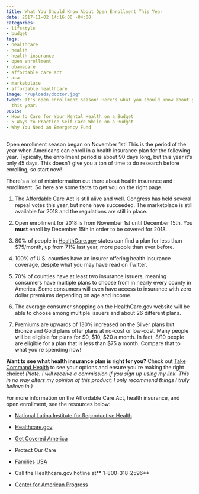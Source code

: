 ```yaml
---
title: What You Should Know About Open Enrollment This Year
date: 2017-11-02 14:16:00 -04:00
categories:
- lifestyle
- budget
tags:
- healthcare
- health
- health insurance
- open enrollment
- obamacare
- affordable care act
- aca
- marketplace
- affordable healthcare
image: "/uploads/doctor.jpg"
tweet: It's open enrollment season! Here's what you should know about getting insurance
  this year.
posts:
- How to Care for Your Mental Health on a Budget
- 5 Ways to Practice Self Care While on a Budget
- Why You Need an Emergency Fund
---
```


Open enrollment season began on November 1st! This is the period of the year when Americans can enroll in a health insurance plan for the following year. Typically, the enrollment period is about 90 days long, but this year it's only 45 days. This doesn't give you a ton of time to do research before enrolling, so start now!

There's a lot of misinformation out there about health insurance and enrollment. So here are some facts to get you on the right page. 

1. The Affordable Care Act is still alive and well. Congress has held several repeal votes this year, but none have succeeded. The marketplace is still available for 2018 and the regulations are still in place.

2. Open enrollment for 2018 is from November 1st until December 15th. You **must** enroll by December 15th in order to be covered for 2018.

3. 80% of people in [HealthCare.gov](http://www.healthcare.gov) states can find a plan for less than $75/month, up from 71% last year, more people than ever before.

4. 100% of U.S. counties have an insurer offering health insurance coverage, despite what you may have read on Twitter.

5. 70% of counties have at least two insurance issuers, meaning consumers have multiple plans to choose from in nearly every county in America. Some consumers will even have access to insurance with zero dollar premiums depending on age and income.

6. The average consumer shopping on the HealthCare.gov website will be able to choose among multiple issuers and about 26 different plans.

7. Premiums are upwards of 130% increased on the Silver plans but Bronze and Gold plans offer plans at no-cost or low-cost. Many people will be eligible for plans for $0, $10, $20 a month. In fact, 8/10 people are eligible for a plan that is less than $75 a month. Compare that to what you're spending now!

**Want to see what health insurance plan is right for you?** Check out [Take Command Health](https://www.takecommandhealth.com/maggie-germano) to see your options and ensure you're making the right choice! *(Note: I will receive a commission if you sign up using my link. This in no way alters my opinion of this product; I only recommend things I truly believe in.)*

For more information on the Affordable Care Act, health insurance, and open enrollment, see the resources below:

* [National Latina Institute for Reproductive Health](http://www.latinainstitute.org/en/what-we-do/healthcare-access)

* [Healthcare.gov](https://www.healthcare.gov/) 

* [Get Covered America](https://connector.getcoveredamerica.org/en-us/widget/?original=/connector/) 

* Protect Our Care

* [Families USA](http://familiesusa.org/blog/2017/10/open-enrollment-here-resources-get-covered)

* Call the Healthcare.gov hotline at** 1-800-318-2596**

* [Center for American Progress](https://www.americanprogress.org/issues/healthcare/reports/2017/11/01/441915/health-insurance-marketplaces-offer-more-low-cost-options-than-ever-before/)